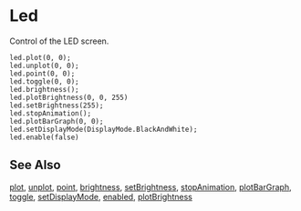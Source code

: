 # Led

Control of the LED screen.

```cards
led.plot(0, 0);
led.unplot(0, 0);
led.point(0, 0);
led.toggle(0, 0);
led.brightness();
led.plotBrightness(0, 0, 255)
led.setBrightness(255);
led.stopAnimation();
led.plotBarGraph(0, 0);
led.setDisplayMode(DisplayMode.BlackAndWhite);
led.enable(false)
```

## See Also

[plot](/reference/led/plot), [unplot](/reference/led/unplot), [point](/reference/led/point), [brightness](/reference/led/brightness), [setBrightness](/reference/led/set-brightness), [stopAnimation](/reference/led/stop-animation), [plotBarGraph](/reference/led/plot-bar-graph), [toggle](/reference/led/toggle), [setDisplayMode](/reference/led/set-display-mode), [enabled](/reference/led/enable),
[plotBrightness](/reference/led/plot-brightness)
